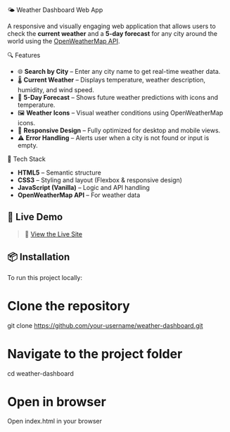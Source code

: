 🌤️ Weather Dashboard Web App

A responsive and visually engaging web application that allows users to check the **current weather** and a **5-day forecast** for any city around the world using the [OpenWeatherMap API](https://openweathermap.org/api).

🔍 Features

- 🌐 **Search by City** – Enter any city name to get real-time weather data.
- 🌡️ **Current Weather** – Displays temperature, weather description, humidity, and wind speed.
- 📅 **5-Day Forecast** – Shows future weather predictions with icons and temperature.
- 🖼️ **Weather Icons** – Visual weather conditions using OpenWeatherMap icons.
- 📱 **Responsive Design** – Fully optimized for desktop and mobile views.
- ⚠️ **Error Handling** – Alerts user when a city is not found or input is empty.

🧰 Tech Stack

- **HTML5** – Semantic structure
- **CSS3** – Styling and layout (Flexbox & responsive design)
- **JavaScript (Vanilla)** – Logic and API handling
- **OpenWeatherMap API** – For weather data

## 🚀 Live Demo

> 🔗 [View the Live Site](https://your-github-username.github.io/weather-dashboard/)  



## 📦 Installation

To run this project locally:

# Clone the repository
git clone https://github.com/your-username/weather-dashboard.git

# Navigate to the project folder
cd weather-dashboard

# Open in browser
Open index.html in your browser
